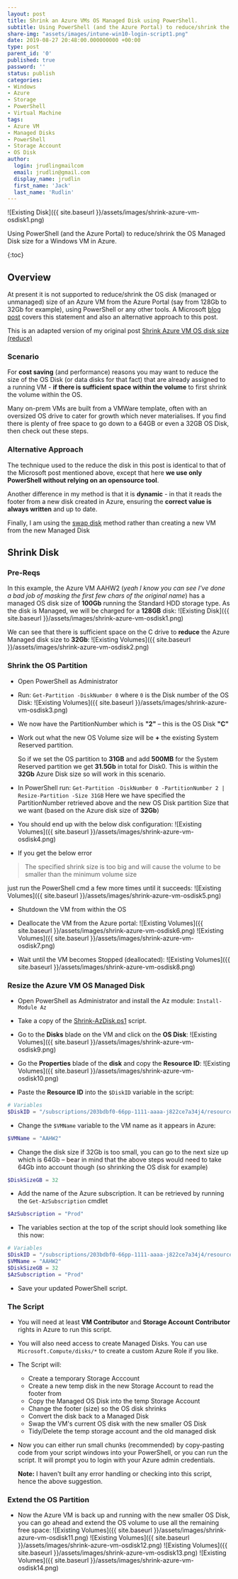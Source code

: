 ```yaml
---
layout: post
title: Shrink an Azure VMs OS Managed Disk using PowerShell.
subtitle: Using PowerShell (and the Azure Portal) to reduce/shrink the OS Managed Disk size for a Windows VM in Azure.
share-img: "assets/images/intune-win10-login-script1.png"
date: 2019-08-27 20:48:00.000000000 +00:00
type: post
parent_id: '0'
published: true
password: ''
status: publish
categories:
- Windows
- Azure
- Storage
- PowerShell
- Virtual Machine
tags:
- Azure VM
- Managed Disks
- PowerShell
- Storage Account
- OS Disk
author:
  login: jrudlingmailcom
  email: jrudlin@gmail.com
  display_name: jrudlin
  first_name: 'Jack'
  last_name: 'Rudlin'
---
```


![Existing Disk]({{ site.baseurl }}/assets/images/shrink-azure-vm-osdisk1.png)

Using PowerShell (and the Azure Portal) to reduce/shrink the OS Managed Disk size for a Windows VM in Azure.

{:toc}

## Overview

At present it is not supported to reduce/shrink the OS disk (managed or unmanaged) size of an Azure VM from the Azure Portal (say from 128Gb to 32Gb for example), using PowerShell or any other tools. A Microsoft [blog post](https://devblogs.microsoft.com/premier-developer/how-to-shrink-a-managed-disk/) covers this statement and also an alternative approach to this post.

This is an adapted version of my original post [Shrink Azure VM OS disk size (reduce)](https://jrudlin.github.io/2017/10/31/resize-azure-vm-vhd-blob-to-smaller-disk-size-downsize/)

### Scenario

For **cost saving** (and performance) reasons you may want to reduce the size of the OS Disk (or data disks for that fact) that are already assigned to a running VM - **if there is sufficient space within the volume** to first shrink the volume within the OS.

Many on-prem VMs are built from a VMWare template, often with an oversized OS drive to cater for growth which never materialises. If you find there is plenty of free space to go down to a 64GB or even a 32GB OS Disk, then check out these steps.

### Alternative Approach

The technique used to the reduce the disk in this post is identical to that of the Microsoft post mentioned above, except that here **we use only PowerShell without relying on an opensource tool**.

Another difference in my method is that it is **dynamic** - in that it reads the footer from a new disk created in Azure, ensuring the **correct value is always written** and up to date.

Finally, I am using the [swap disk](https://docs.microsoft.com/en-us/azure/virtual-machines/windows/os-disk-swap) method rather than creating a new VM from the new Managed Disk

## Shrink Disk

### Pre-Reqs

In this example, the Azure VM AAHW2 (_yeah I know you can see I've done a bad job of masking the first few chars of the original name_) has a managed OS disk size of **100Gb** running the Standard HDD storage type. As the disk is Managed, we will be charged for a **128GB** disk:
![Existing Disk]({{ site.baseurl }}/assets/images/shrink-azure-vm-osdisk1.png)

We can see that there is sufficient space on the C drive to **reduce** the Azure Managed disk size to **32Gb**:
![Existing Volumes]({{ site.baseurl }}/assets/images/shrink-azure-vm-osdisk2.png)

### Shrink the OS Partition

* Open PowerShell as Administrator
* Run: `Get-Partition -DiskNumber 0` where `0` is the Disk number of the OS Disk:
![Existing Volumes]({{ site.baseurl }}/assets/images/shrink-azure-vm-osdisk3.png)

* We now have the PartitionNumber which is **"2"** – this is the OS Disk **"C"**

* Work out what the new OS Volume size will be **+** the existing System Reserved partition.
  
  So if we set the OS partition to **31GB** and add **500MB** for the System Reserved partition we get **31.5Gb** in total for Disk0. This is within the **32Gb** Azure Disk size so will work in this scenario.

* In PowerShell run: `Get-Partition -DiskNumber 0 -PartitionNumber 2 | Resize-Partition -Size 31GB`
  Here we have specified the PartitionNumber retrieved above and the new OS Disk partition Size that we want (based on the Azure disk size of **32Gb**)

* You should end up with the below disk configuration:
![Existing Volumes]({{ site.baseurl }}/assets/images/shrink-azure-vm-osdisk4.png)

* If you get the below error
> The specified shrink size is too big and will cause the volume to be smaller than the minimum volume size

  just run the PowerShell cmd a few more times until it succeeds:
![Existing Volumes]({{ site.baseurl }}/assets/images/shrink-azure-vm-osdisk5.png)

* Shutdown the VM from within the OS
* Deallocate the VM from the Azure portal:
![Existing Volumes]({{ site.baseurl }}/assets/images/shrink-azure-vm-osdisk6.png)
![Existing Volumes]({{ site.baseurl }}/assets/images/shrink-azure-vm-osdisk7.png)

* Wait until the VM becomes Stopped (deallocated):
![Existing Volumes]({{ site.baseurl }}/assets/images/shrink-azure-vm-osdisk8.png)


### Resize the Azure VM OS Managed Disk

* Open PowerShell as Administrator and install the Az module: ``Install-Module Az``

* Take a copy of the [Shrink-AzDisk.ps1](https://github.com/jrudlin/Azure/blob/master/General/Shrink-AzDisk.ps1) script.

* Go to the **Disks** blade on the VM and click on the **OS Disk**:
![Existing Volumes]({{ site.baseurl }}/assets/images/shrink-azure-vm-osdisk9.png)

* Go the **Properties** blade of the **disk** and copy the **Resource ID**:
![Existing Volumes]({{ site.baseurl }}/assets/images/shrink-azure-vm-osdisk10.png)

* Paste the **Resource ID** into the `$DiskID` variable in the script:
```powershell
# Variables
$DiskID = "/subscriptions/203bdbf0-66pp-1111-aaaa-j822ce7a34j4/resourcegroups/rg-server1-prod-1/providers/Microsoft.Compute/disks/Server1-Server1"
```

* Change the `$VMName` variable to the VM name as it appears in Azure:
```powershell
$VMName = "AAHW2"
```

* Change the disk size if 32Gb is too small, you can go to the next size up which is 64Gb – bear in mind that the above steps would need to take 64Gb into account though (so shrinking the OS disk for example)
```powershell
$DiskSizeGB = 32
```

* Add the name of the Azure subscription. It can be retrieved by running the `Get-AzSubscription` cmdlet
```powershell
$AzSubscription = "Prod" 
```

* The variables section at the top of the script should look something like this now:
```powershell
# Variables
$DiskID = "/subscriptions/203bdbf0-66pp-1111-aaaa-j822ce7a34j4/resourcegroups/rg-server1-prod-1/providers/Microsoft.Compute/disks/Server1-Server1"
$VMName = "AAHW2"
$DiskSizeGB = 32
$AzSubscription = "Prod" 
```

* Save your updated PowerShell script.

### The Script

* You will need at least **VM Contributor** and **Storage Account Contributor** rights in Azure to run this script.
* You will also need access to create Managed Disks. You can use `Microsoft.Compute/disks/*` to create a custom Azure Role if you like.
* The Script will:
  * Create a temporary Storage Acccount
  * Create a new temp disk in the new Storage Account to read the footer from
  * Copy the Managed OS Disk into the temp Storage Account
  * Change the footer (size) so the OS disk shrinks
  * Convert the disk back to a Managed Disk
  * Swap the VM's current OS disk with the new smaller OS Disk
  * Tidy/Delete the temp storage account and the old managed disk

* Now you can either run small chunks (recommended) by copy-pasting code from your script windows into your PowerShell, or you can run the script. It will prompt you to login with your Azure admin credentials.
  
  **Note:** I haven't built any error handling or checking into this script, hence the above suggestion.

### Extend the OS Partition

* Now the Azure VM is back up and running with the new smaller OS Disk, you can go ahead and extend the OS volume to use all the remaining free space:
![Existing Volumes]({{ site.baseurl }}/assets/images/shrink-azure-vm-osdisk11.png)
![Existing Volumes]({{ site.baseurl }}/assets/images/shrink-azure-vm-osdisk12.png)
![Existing Volumes]({{ site.baseurl }}/assets/images/shrink-azure-vm-osdisk13.png)
![Existing Volumes]({{ site.baseurl }}/assets/images/shrink-azure-vm-osdisk14.png)